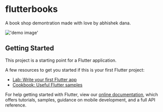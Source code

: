# flutterbooks

A book shop demontration made with love by abhishek dana.

!['demo image']('https://raw.githubusercontent.com/abhishekdana1999/flutterbooks/master/simulator_screenshot_53ED37B9-EF19-4A1F-91AD-A79A38BB3BCD.png')

## Getting Started

This project is a starting point for a Flutter application.

A few resources to get you started if this is your first Flutter project:

- [Lab: Write your first Flutter app](https://flutter.dev/docs/get-started/codelab)
- [Cookbook: Useful Flutter samples](https://flutter.dev/docs/cookbook)

For help getting started with Flutter, view our
[online documentation](https://flutter.dev/docs), which offers tutorials,
samples, guidance on mobile development, and a full API reference.
